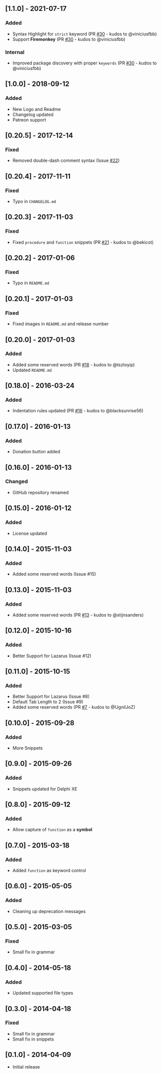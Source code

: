 ## [1.1.0] - 2021-07-17
### Added
- Syntax Highlight for `strict` keyword (PR [#30](https://github.com/alefragnani/atom-language-pascal/pull/30) - kudos to @viniciusfbb)
- Support **Firemonkey** (PR [#30](https://github.com/alefragnani/atom-language-pascal/pull/30) - kudos to @viniciusfbb)

### Internal
- Improved package discovery with proper `keywords` (PR [#30](https://github.com/alefragnani/atom-language-pascal/pull/30) - kudos to @viniciusfbb)

## [1.0.0] - 2018-09-12
### Added
- New Logo and Readme
- Changelog updated
- Patreon support

## [0.20.5] - 2017-12-14
### Fixed
- Removed double-dash comment syntax (Issue [#22](https://github.com/alefragnani/atom-language-pascal/issues/22))

## [0.20.4] - 2017-11-11
### Fixed
- Typo in `CHANGELOG.md`

## [0.20.3] - 2017-11-03
### Fixed
- Fixed `procedure` and `function` snippets (PR [#21](https://github.com/alefragnani/atom-language-pascal/pull/21) - kudos to @bekicot)

## [0.20.2] - 2017-01-06
### Fixed
- Typo in `README.md`

## [0.20.1] - 2017-01-03
### Fixed
- Fixed images in `README.md` and release number

## [0.20.0] - 2017-01-03
### Added
- Added some reserved words (PR [#18](https://github.com/alefragnani/atom-language-pascal/pull/18) - kudos to @tsztoyip)
- Updated `README.md`

## [0.18.0] - 2016-03-24
### Added
- Indentation rules updated (PR [#16](https://github.com/alefragnani/atom-language-pascal/pull/16) - kudos to @blacksunrise56)

## [0.17.0] - 2016-01-13
### Added
- Donation button added

## [0.16.0] - 2016-01-13
### Changed
- GitHub repository renamed

## [0.15.0] - 2016-01-12
### Added
- License updated

## [0.14.0] - 2015-11-03
### Added
- Added some reserved words (Issue #15)

## [0.13.0] - 2015-11-03
### Added
- Added some reserved words (PR [#13](https://github.com/alefragnani/atom-language-pascal/pull/13) - kudos to @stijnsanders)

## [0.12.0] - 2015-10-16
### Added
- Better Support for Lazarus (Issue #12)

## [0.11.0] - 2015-10-15
### Added
- Better Support for Lazarus (Issue #8)
- Default Tab Length to 2 (Issue #9)
- Added some reserved words (PR [#7](https://github.com/alefragnani/atom-language-pascal/pull/7) - kudos to @UgnilJoZ)

## [0.10.0] - 2015-09-28
### Added
- More Snippets

## [0.9.0] - 2015-09-26
### Added
- Snippets updated for Delphi XE

## [0.8.0] - 2015-09-12
### Added
- Allow capture of `function` as a **symbol**

## [0.7.0] - 2015-03-18
### Added
- Added `function` as keyword control

## [0.6.0] - 2015-05-05
### Added
- Cleaning up deprecation messages

## [0.5.0] - 2015-03-05
### Fixed
- Small fix in grammar

## [0.4.0] - 2014-05-18
### Added
- Updated supported file types

## [0.3.0] - 2014-04-18
### Fixed
- Small fix in grammar
- Small fix in snippets

## [0.1.0] - 2014-04-09
- Initial release
